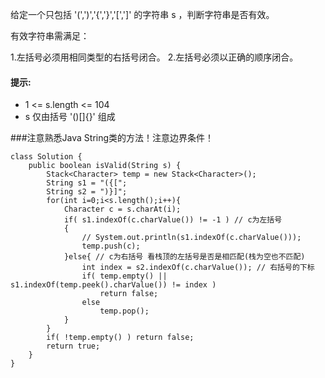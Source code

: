 给定一个只包括 '(',')','{','}','\[',']' 的字符串 s ，判断字符串是否有效。

有效字符串需满足：

  1.左括号必须用相同类型的右括号闭合。
  2.左括号必须以正确的顺序闭合。

#### 提示:
* 1 <= s.length <= 104
* s 仅由括号 '()[]{}' 组成

###注意熟悉Java String类的方法！注意边界条件！
```
class Solution {
    public boolean isValid(String s) {
        Stack<Character> temp = new Stack<Character>();
        String s1 = "({[";
        String s2 = ")}]";
        for(int i=0;i<s.length();i++){
            Character c = s.charAt(i);
            if( s1.indexOf(c.charValue()) != -1 ) // c为左括号
            {
                // System.out.println(s1.indexOf(c.charValue()));
                temp.push(c);
            }else{ // c为右括号 看栈顶的左括号是否是相匹配(栈为空也不匹配)
                int index = s2.indexOf(c.charValue()); // 右括号的下标
                if( temp.empty() || s1.indexOf(temp.peek().charValue()) != index )
                    return false;
                else
                    temp.pop();
            }
        }
        if( !temp.empty() ) return false;
        return true;
    }
}
```
